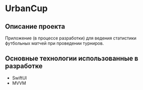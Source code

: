 #  UrbanCup 

## Описание проекта

Приложение (в процессе разработки) для ведения статистики футбольных матчей при проведении турниров.

## Основные технологии использованные в разработке

* SwiftUI
* MVVM
